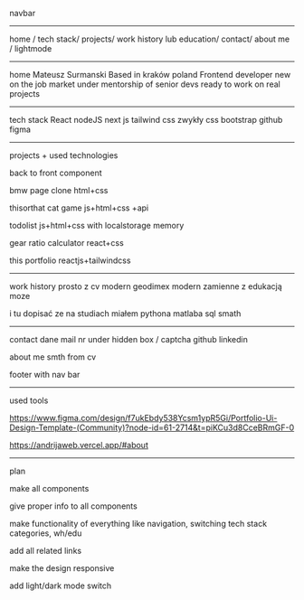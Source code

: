 navbar

---------------------

home / tech stack/ projects/ work history lub education/ contact/ about me / lightmode

---------------------

home Mateusz Surmanski Based in kraków poland Frontend developer new on the job market under mentorship of senior devs ready to work on real projects

---------------------

tech stack React nodeJS next js tailwind css zwykły css bootstrap github figma

---------------------

projects + used technologies 

back to front component 

bmw page clone html+css 

thisorthat cat game js+html+css +api 

todolist js+html+css with localstorage memory 

gear ratio calculator react+css 

this portfolio reactjs+tailwindcss

---------------------

work history prosto z cv modern geodimex modern zamienne z edukacją moze 

i tu dopisać ze na studiach miałem pythona matlaba sql smath

---------------------

contact dane mail nr under hidden box / captcha github linkedin

about me smth from cv

footer with nav bar

---------------------

used tools

https://www.figma.com/design/f7ukEbdy538Ycsm1ypR5Gi/Portfolio-Ui-Design-Template-(Community)?node-id=61-2714&t=piKCu3d8CceBRmGF-0

https://andrijaweb.vercel.app/#about

---------------------

plan

make all components

give proper info to all components

make functionality of everything like navigation, switching tech stack categories, wh/edu 

add all related links 

make the design responsive 

add light/dark mode switch 

